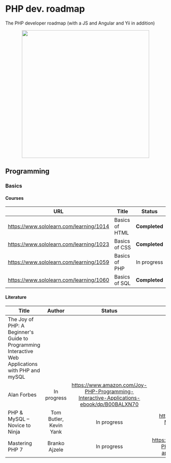 # PHP dev. roadmap
The PHP developer roadmap (with a JS and Angular and Yii in addition)


<p align="center"> 
<img src="https://i.ibb.co/WGL20ZX/st-small-507x507-pad-600x600-f8f8f8.jpg" width="400">
</p>

## Programming
### Basics
#### Courses
| URL | Title | Status |
| :---: | --- | :---: |
| https://www.sololearn.com/learning/1014 | Basics of HTML | **Completed** |
| https://www.sololearn.com/learning/1023 | Basics of CSS | **Completed** |
| https://www.sololearn.com/learning/1059 | Basics of PHP | In progress |
| https://www.sololearn.com/learning/1060 | Basics of SQL | **Completed** |
#### Literature
| Title | Author | Status | Link |
| --- | :---: | :---: | :---: |
| The Joy of PHP: A Beginner's Guide to Programming Interactive Web Applications with PHP and mySQL | 
Alan Forbes | In progress | https://www.amazon.com/Joy-PHP-Programming-Interactive-Applications-ebook/dp/B00BALXN70 |
| PHP & MySQL – Novice to Ninja | Tom Butler, Kevin Yank | In progress | https://www.amazon.com/PHP-MySQL-Novice-Database-Website/dp/0987153080 |
| Mastering PHP 7 | Branko Ajzele | In progress | https://www.amazon.com/Mastering-PHP-configure-professional-applications/dp/1785882813 |
